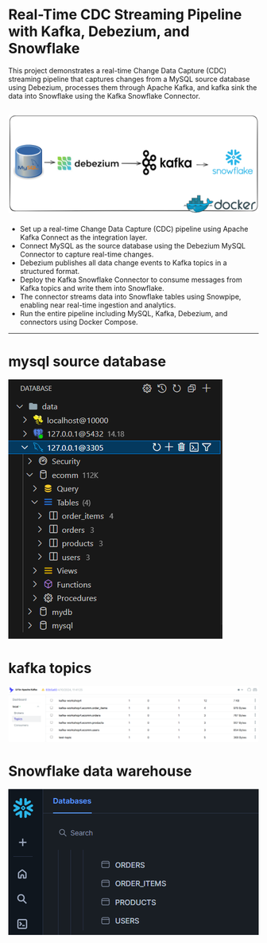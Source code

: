 # Real-Time CDC Streaming Pipeline with Kafka, Debezium, and Snowflake

This project demonstrates a real-time Change Data Capture (CDC) streaming pipeline that captures changes from a MySQL source database using Debezium, processes them through Apache Kafka, and kafka sink the data into Snowflake using the Kafka Snowflake Connector.

![workflow](images/workflow.png)
---

- Set up a real-time Change Data Capture (CDC) pipeline using Apache Kafka Connect as the integration layer. 
- Connect MySQL as the source database using the Debezium MySQL Connector to capture real-time changes.
- Debezium publishes all data change events to Kafka topics in a structured format.
- Deploy the Kafka Snowflake Connector to consume messages from Kafka topics and write them into Snowflake.
- The connector streams data into Snowflake tables using Snowpipe, enabling near real-time ingestion and analytics.
- Run the entire pipeline including MySQL, Kafka, Debezium, and connectors using Docker Compose.

---

# mysql source database
![mysql](images/DB.png)

# kafka topics
![topics](images/topics.png)
# Snowflake data warehouse
![snowflake](images/DWH.png)


